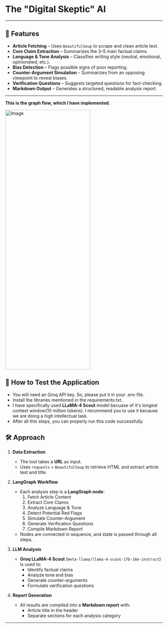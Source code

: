 # The "Digital Skeptic" AI


---

## 📌 Features
- **Article Fetching** – Uses `BeautifulSoup` to scrape and clean article text.
- **Core Claim Extraction** – Summarizes the 3–5 main factual claims.
- **Language & Tone Analysis** – Classifies writing style (neutral, emotional, opinionated, etc.).
- **Bias Detection** – Flags possible signs of poor reporting.
- **Counter-Argument Simulation** – Summarizes from an opposing viewpoint to reveal biases.
- **Verification Questions** – Suggests targeted questions for fact-checking.
- **Markdown Output** – Generates a structured, readable analysis report.

---

**This is the graph flow, which I have implemented.**

<img width="272" height="829" alt="Image" src="https://github.com/user-attachments/assets/159b80c0-3c5f-48e2-bd2b-69d4a42495c7" />

## 🚀 How to Test the Application
- You will need an Groq API key. So, please put it in your .env file.
- Install the libraries mentioned in the requirements.txt.
- I have specifically used **LLaMA-4 Scout** model becuase of it's longest context window(10 million tokens). I recommend you to use it because we are doing a high intellectual task.
- After all this steps, you can properly run this code successfully.


## 🛠️ Approach

1. **Data Extraction**  
   - The tool takes a **URL** as input.
   - Uses `requests` + `BeautifulSoup` to retrieve HTML and extract article text and title.

2. **LangGraph Workflow**  
   - Each analysis step is a **LangGraph node**:
     1. Fetch Article Content
     2. Extract Core Claims
     3. Analyze Language & Tone
     4. Detect Potential Red Flags
     5. Simulate Counter-Argument
     6. Generate Verification Questions
     7. Compile Markdown Report
   - Nodes are connected in sequence, and state is passed through all steps.

3. **LLM Analysis**  
   - **Groq LLaMA-4 Scout** (`meta-llama/llama-4-scout-17b-16e-instruct`) is used to:
     - Identify factual claims
     - Analyze tone and bias
     - Generate counter-arguments
     - Formulate verification questions

4. **Report Generation**  
   - All results are compiled into a **Markdown report** with:
     - Article title in the header
     - Separate sections for each analysis category

---

